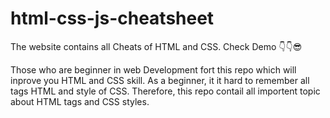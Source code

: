 # html-css-js-cheatsheet
The website contains all Cheats of HTML and CSS. Check Demo 👇👇😎

Those who are beginner in web Development fort this repo which will inprove you HTML and CSS skill. As a beginner, it it hard to remember all tags HTML and style of CSS. 
Therefore, this repo contail all importent topic about HTML tags and CSS styles.
